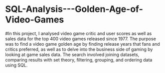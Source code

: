 # SQL-Analysis---Golden-Age-of-Video-Games

#In this project, I analysed video game critic and user scores as well as sales data for the top 400 video games released since 1977. The purpose was to find a video game golden age by finding release years that fans and critics preferred, as well as to delve into the business side of gaming by looking at game sales data. The search involved joining datasets, comparing results with set theory, filtering, grouping, and ordering data using SQL.
